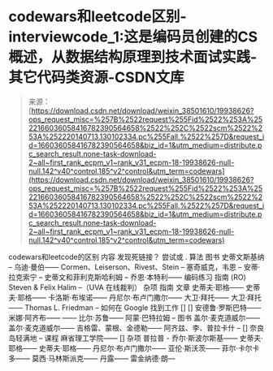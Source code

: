 <!--yml
category: codewars
date: 2022-08-13 11:35:10
-->

# codewars和leetcode区别-interviewcode_1:这是编码员创建的CS概述，从数据结构原理到技术面试实践-其它代码类资源-CSDN文库

> 来源：[https://download.csdn.net/download/weixin_38501610/19938626?ops_request_misc=%257B%2522request%255Fid%2522%253A%2522166036058416782390564658%2522%252C%2522scm%2522%253A%252220140713.130102334.pc%255Fall.%2522%257D&request_id=166036058416782390564658&biz_id=1&utm_medium=distribute.pc_search_result.none-task-download-2~all~first_rank_ecpm_v1~rank_v31_ecpm-18-19938626-null-null.142^v40^control,185^v2^control&utm_term=codewars](https://download.csdn.net/download/weixin_38501610/19938626?ops_request_misc=%257B%2522request%255Fid%2522%253A%2522166036058416782390564658%2522%252C%2522scm%2522%253A%252220140713.130102334.pc%255Fall.%2522%257D&request_id=166036058416782390564658&biz_id=1&utm_medium=distribute.pc_search_result.none-task-download-2~all~first_rank_ecpm_v1~rank_v31_ecpm-18-19938626-null-null.142^v40^control,185^v2^control&utm_term=codewars)

codewars和leetcode的区别 内容 发现死链接？ 尝试或 . 算法 图书 史蒂文斯基纳 – 乌迪·曼伯—— Cormen、Leiserson、Rivest、Stein – 塞奇威克，韦恩 – 安蒂·拉克索宁 – 史蒂文和菲利克斯哈利姆 – 乔恩·本特利—— 编码练习 指南 (RO) Steven & Felix Halim –（UVA 在线裁判） 杂项 指南 文章 史蒂夫·耶格—— 史蒂夫·耶格—— 卡洛斯·布埃诺—— 丹尼尔·布卢门撒尔—— 大卫·拜托—— 大卫·拜托—— Thomas L. Friedman – 如何在 Google 找到工作 [] [] 安德鲁·罗斯巴特—— 米娜·阿齐布—— —— 比尔·苏鲁—— 阿蒙·巴特拉姆 – 图书 盖尔·麦克道威尔—— 盖尔·麦克道威尔—— 吉格雷、蒙根、金德勒—— 阿齐兹、李、普拉卡什 – [] 奈良岛轻满地 – 课程 麻省理工学院—— [] 杂项 普拉普 - 乔尔·斯波尔斯基—— 史蒂夫·耶格—— 史蒂夫·耶格—— 丹尼尔·布卢门撒尔—— 亚伦·斯沃茨—— 菲尔·卡尔卡多—— 莫西·马林斯派克—— 丹露—— 雷金纳德·朗—